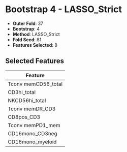 # Bootstrap 4 - LASSO_Strict

- **Outer Fold**: 37
- **Bootstrap**: 4
- **Method**: LASSO_Strict
- **Fold Seed**: 81
- **Features Selected**: 8

## Selected Features

| Feature |
|---------|
| Tconv memCD56_total |
| CD3hi_total |
| NKCD56hi_total |
| Tconv memDR_CD3 |
| CD8pos_CD3 |
| Tconv memPD1_mem |
| CD16mono_CD3neg |
| CD16mono_myeloid |
